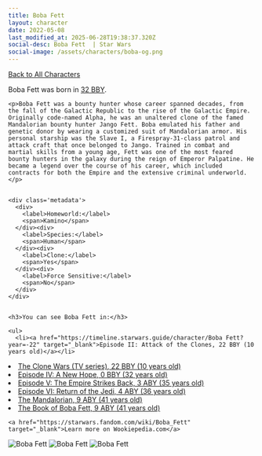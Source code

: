 ```yaml
---
title: Boba Fett
layout: character
date: 2022-05-08
last_modified_at: 2025-06-28T19:38:37.320Z
social-desc: Boba Fett  | Star Wars
social-image: /assets/characters/boba-og.png
---
```

<a href="/character" class="smaller">Back to All Characters</a>

<div class="character-profile container">
  <div class="col-10">
    <p>
    Boba Fett             was born in <a href="https://timeline.starwars.guide/character/Boba Fett?year=-32" target="_blank">32 BBY</a>.
    </p>

    <p>Boba Fett was a bounty hunter whose career spanned decades, from the fall of the Galactic Republic to the rise of the Galactic Empire. Originally code-named Alpha, he was an unaltered clone of the famed Mandalorian bounty hunter Jango Fett. Boba emulated his father and genetic donor by wearing a customized suit of Mandalorian armor. His personal starship was the Slave I, a Firespray-31-class patrol and attack craft that once belonged to Jango. Trained in combat and martial skills from a young age, Fett was one of the most feared bounty hunters in the galaxy during the reign of Emperor Palpatine. He became a legend over the course of his career, which included contracts for both the Empire and the extensive criminal underworld.</p>


    <div class='metadata'>
      <div>
        <label>Homeworld:</label>
        <span>Kamino</span>
      </div><div>
        <label>Species:</label>
        <span>Human</span>
      </div><div>
        <label>Clone:</label>
        <span>Yes</span>
      </div><div>
        <label>Force Sensitive:</label>
        <span>No</span>
      </div>
    </div>


    <h3>You can see Boba Fett in:</h3>

    <ul>
      <li><a href="https://timeline.starwars.guide/character/Boba Fett?year=-22" target="_blank">Episode II: Attack of the Clones, 22 BBY (10 years old)</a></li>
  <li><a href="https://timeline.starwars.guide/character/Boba Fett?year=-22" target="_blank">The Clone Wars (TV series), 22 BBY (10 years old)</a></li>
  <li><a href="https://timeline.starwars.guide/character/Boba Fett?year=0" target="_blank">Episode IV: A New Hope, 0 BBY (32 years old)</a></li>
  <li><a href="https://timeline.starwars.guide/character/Boba Fett?year=3" target="_blank">Episode V: The Empire Strikes Back, 3 ABY (35 years old)</a></li>
  <li><a href="https://timeline.starwars.guide/character/Boba Fett?year=4" target="_blank">Episode VI: Return of the Jedi, 4 ABY (36 years old)</a></li>
  <li><a href="https://timeline.starwars.guide/character/Boba Fett?year=9" target="_blank">The Mandalorian, 9 ABY (41 years old)</a></li>
  <li><a href="https://timeline.starwars.guide/character/Boba Fett?year=9" target="_blank">The Book of Boba Fett, 9 ABY (41 years old)</a></li>
    </ul>

    <a href="https://starwars.fandom.com/wiki/Boba_Fett" target="_blank">Learn more on Wookiepedia.com</a>
  </div>
  <div class="character_image col-2">
    <img src="https://timeline.starwars.guide//images/boba-og.png" alt="Boba Fett" />
<img src="https://timeline.starwars.guide//images/boba-old.png" alt="Boba Fett" />
    <img src="https://timeline.starwars.guide//images/boba-young.png" alt="Boba Fett" />
    <ins class="adsbygoogle"
      style="display:block"
      data-ad-client="ca-pub-6056590143595280"
      data-ad-slot="1622037034"
      data-ad-format="auto"
      data-full-width-responsive="true"></ins>
    <script>
        (adsbygoogle = window.adsbygoogle || []).push({});
    </script>
  </div>
</div>
